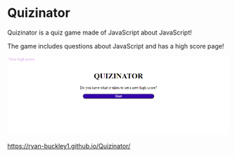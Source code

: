 # Quizinator

Quizinator is a quiz game made of JavaScript about JavaScript!

The game includes questions about JavaScript and has a high score page!

<img src="assets\images\quizinator.png">

https://ryan-buckley1.github.io/Quizinator/ 